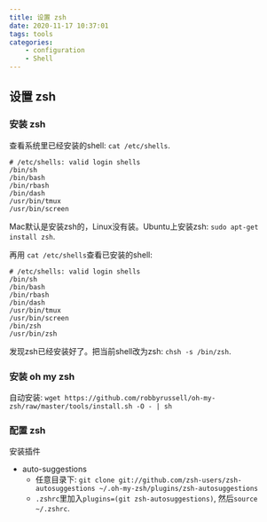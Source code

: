 ```yaml
---
title: 设置 zsh
date: 2020-11-17 10:37:01
tags: tools
categories:
    - configuration
    - Shell
---
```


## 设置 zsh

### 安装 zsh

查看系统里已经安装的shell: `cat /etc/shells`.

```shell
# /etc/shells: valid login shells
/bin/sh
/bin/bash
/bin/rbash
/bin/dash
/usr/bin/tmux
/usr/bin/screen
```

Mac默认是安装zsh的，Linux没有装。Ubuntu上安装zsh: `sudo apt-get install zsh`.

再用 `cat /etc/shells`查看已安装的shell:

```shell
# /etc/shells: valid login shells
/bin/sh
/bin/bash
/bin/rbash
/bin/dash
/usr/bin/tmux
/usr/bin/screen
/bin/zsh
/usr/bin/zsh
```

发现zsh已经安装好了。把当前shell改为zsh: `chsh -s /bin/zsh`.

### 安装 oh my zsh

自动安装: `wget https://github.com/robbyrussell/oh-my-zsh/raw/master/tools/install.sh -O - | sh`

### 配置 zsh

安装插件

* auto-suggestions
  * 任意目录下: `git clone git://github.com/zsh-users/zsh-autosuggestions ~/.oh-my-zsh/plugins/zsh-autosuggestions`
  * `.zshrc`里加入`plugins=(git zsh-autosuggestions)`, 然后`source ~/.zshrc`.